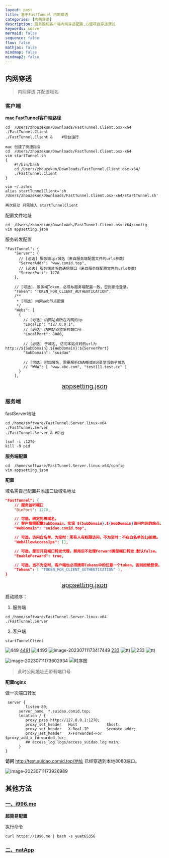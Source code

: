 ```yaml
---
layout: post
title: 基于FastTunnel 内网穿透
categories: [内网穿透]
description: 服务器和客户端内网穿透配置,方便项目穿透调试
keywords: server
mermaid: false
sequence: false
flow: false
mathjax: false
mindmap: false
mindmap2: false
---
```

## 内网穿透

>  内网穿透 并配置域名

### 客户端

**mac FastTunnel客户端路径**

```shell
cd  /Users/zhouzekun/Downloads/FastTunnel.Client.osx-x64
./FastTunnel.Client 
./FastTunnel.Client &    #后台运行

mac 创建了快捷指令 
cd  /Users/zhouzekun/Downloads/FastTunnel.Client.osx-x64
vim startTunnel.sh
{
    #!/bin/bash
    cd /Users/zhouzekun/Downloads/FastTunnel.Client.osx-x64/
    ./FastTunnel.Client
}

vim ~/.zshrc
alias startTunnelClient='sh /Users/zhouzekun/Downloads/FastTunnel.Client.osx-x64/startTunnel.sh'

再次启动 只需输入 startTunnelClient
```

配置文件地址

```shell
cd  /Users/zhouzekun/Downloads/FastTunnel.Client.osx-x64/config
vim appsetting.json

```

服务转发配置

```shell
"FastTunnel": {
    "Server": {
      // [必选] 服务端ip/域名（来自服务端配置文件的urls参数）
      "ServerAddr": "www.comid.top",
      // [必选] 服务端监听的通信端口（来自服务端配置文件的urls参数）
      "ServerPort": 1270
    },

    // [可选]，服务端Token，必须与服务端配置一致，否则拒绝登录。
    "Token": "TOKEN_FOR_CLIENT_AUTHENTICATION",
    /**
     * [可选] 内网web节点配置
     */
    "Webs": [
      {
        // [必选] 内网站点所在内网的ip
        "LocalIp": "127.0.0.1",
        // [必选] 内网站点监听的端口号
        "LocalPort": 8080,

        // [必选] 子域名, 访问本站点时的url为 http://${SubDomain}.${WebDomain}:${ServerPort}
        "SubDomain": "suidao"

        // [可选] 附加域名，需要解析CNAME或A记录至当前子域名
        // "WWW": [ "www.abc.com", "test111.test.cc" ]
      }
    ],
```

<center style="font-size:20px;color:#FFFFF;text-decoration:underline">appsetting.json</center> 

### 服务端

fastServer地址

```shell
cd /home/software/FastTunnel.Server.linux-x64
./FastTunnel.Server
./FastTunnel.Server & #后台

lsof -i :1270
kill -9 pid
```

**服务端配置**

```shell
cd  /home/software/FastTunnel.Server.linux-x64/config
vim appsetting.json
```

**配置**

域名需自己配置并添加二级域名地址

```json
"FastTunnel": {
    // 服务监听端口
    "BinPort": 1270,

    // 可选，绑定的根域名，
    // 客户端需配置SubDomain，实现 ${SubDomain}.${WebDomain}访问内网的站点，注意：需要通过域名访问网站时必选。
    "WebDomain": "suidao.comid.top",

    // 可选，访问白名单，为空时：所有人有权限访问，不为空时：不在白名单的ip拒绝。
    "WebAllowAccessIps": [],

    // 可选，是否开启端口转发代理，禁用后不处理Forward类型端口转发.默认false。
    "EnableForward": true,

    // 可选，当不为空时，客户端也必须携带Tokens中的任意一个token，否则拒绝登录。
    "Tokens": [ "TOKEN_FOR_CLIENT_AUTHENTICATION" ],
}
```

<center style="font-size:20px;color:#FFFFF;text-decoration:underline">appsetting.json</center> 

启动顺序：

1. 服务端

```shell
cd /home/software/FastTunnel.Server.linux-x64
./FastTunnel.Server
```

2. 客户端

```shell
startTunnelClient
```

![449](http://image.comid.top/image/202307111734548.png)
[4491](http://image.comid.top/image/202307111734548.png)
![4492](http://images.comid.top/image/202307111734548.png)
![image-20230711173417449](http://images.comid.top/image/202307111734548.png)
[233](https://www.baidu.com/link?url=A5BWk2g2Fv5Pn8l-ywW6a_lHRE2_gh8tW4CB-bmTzEtcKhERIbC2qkAvE_zgrTfenTBiDrHEOH57oh6lCBK_nTkG_1_ABx_JyAnjr_31rtEOtYQ49niKS96mQiIVFcKGPHnlByxEJ4Ge13Xvy2mNdZqemo5DZJRYckI2m3fXj8jZIb3CI3dXFKgF7otPv_G_9pUYJx9nnLySWG3s5HTtmb_ybZmDO48hw9xqDPDCjaCHNmcrJ_1zJcmi4rtQ-sg5-_GJG0pzji1VLca84-7-IRwSc1DQaC7VqQV2XF-S2agQLCX-EbY9Bf0-_54lfLcZ6pRUVCCuBWSU88SO8bbRGdNh0rbmDIM8tIbflLpbPNKmNxGbmDZlNSUhMC8fQ0mCpIZJ2TOXHlywqSGWc4FeFTpvelZSQoyoEax__VVDZFWAyOCmmzvKpxTPXi5BmjFv0E53NoJkjphWNbmMKsTcuLBDZ3ExwCBaLUzYTGIRRyZgsNlZu2mMYlhzKv4QSeOC2SpaB32v6_NjpzFrABsnC8-huxLA9DIbBm0FI-itoWGWwkQbHrjrbpns9Bb3flq_DjW2O-tK4tE2Wv0tyAtgFEa7rl0UT7sb88BDnd38idjrJd34CVYLX1t_9Tp9ADkh9W-yLZauKJ6DcyeuuKI0pK&wd=&eqid=dd7fc0870004840c0000000564ad383a)
![tt](https://mmbiz.qpic.cn/mmbiz_png/uL371281oDF1pkYdc953Rh1YkibbNWs6W44iaAODv6YdicY0SiaWwE54xAt5uSfzGI2UiagoNMTq0PpHFBsyTBWfNIA/640?wx_fmt=png&wxfrom=5&wx_lazy=1&wx_co=1))
![233](https://www.baidu.com/link?url=A5BWk2g2Fv5Pn8l-ywW6a_lHRE2_gh8tW4CB-bmTzEtcKhERIbC2qkAvE_zgrTfenTBiDrHEOH57oh6lCBK_nTkG_1_ABx_JyAnjr_31rtEOtYQ49niKS96mQiIVFcKGPHnlByxEJ4Ge13Xvy2mNdZqemo5DZJRYckI2m3fXj8jZIb3CI3dXFKgF7otPv_G_9pUYJx9nnLySWG3s5HTtmb_ybZmDO48hw9xqDPDCjaCHNmcrJ_1zJcmi4rtQ-sg5-_GJG0pzji1VLca84-7-IRwSc1DQaC7VqQV2XF-S2agQLCX-EbY9Bf0-_54lfLcZ6pRUVCCuBWSU88SO8bbRGdNh0rbmDIM8tIbflLpbPNKmNxGbmDZlNSUhMC8fQ0mCpIZJ2TOXHlywqSGWc4FeFTpvelZSQoyoEax__VVDZFWAyOCmmzvKpxTPXi5BmjFv0E53NoJkjphWNbmMKsTcuLBDZ3ExwCBaLUzYTGIRRyZgsNlZu2mMYlhzKv4QSeOC2SpaB32v6_NjpzFrABsnC8-huxLA9DIbBm0FI-itoWGWwkQbHrjrbpns9Bb3flq_DjW2O-tK4tE2Wv0tyAtgFEa7rl0UT7sb88BDnd38idjrJd34CVYLX1t_9Tp9ADkh9W-yLZauKJ6DcyeuuKI0pK&wd=&eqid=dd7fc0870004840c0000000564ad383a)
![tt](https://mmbiz.qpic.cn/mmbiz_png/uL371281oDF1pkYdc953Rh1YkibbNWs6W44iaAODv6YdicY0SiaWwE54xAt5uSfzGI2UiagoNMTq0PpHFBsyTBWfNIA/640?wx_fmt=png&wxfrom=5&wx_lazy=1&wx_co=1))

![image-20230711173602934](http://images.comid.top/image/202307111736967.png)
![时序图](https://p1-jj.byteimg.com/tos-cn-i-t2oaga2asx/gold-user-assets/2018/1/3/160b9fd026a57728~tplv-t2oaga2asx-image.image)



> 此时公网地址还带有端口号

**配置nginx**

做一次端口转发

```shell
 server {
         listen 80;
      server_name  *.suidao.comid.top;
      location / {
         proxy_pass http://127.0.0.1:1270;
         proxy_set_header   Host             $host;
         proxy_set_header   X-Real-IP        $remote_addr;
         proxy_set_header   X-Forwarded-For  $proxy_add_x_forwarded_for;
         ## access_log logs/access_suidao.log main;
      }
}
```

**访问** http://test.suidao.comid.top/地址 已经穿透到本地8080端口。

![image-20230711173926989](http://images.comid.top/image/202307111739042.png)
## 其他方法

### [一、i996.me](https://www.i996.me/)

**超简易配置**

执行命令

```shell
curl https://i996.me | bash -s yuet65356
```

###  [二、natApp](https://natapp.cn/)





